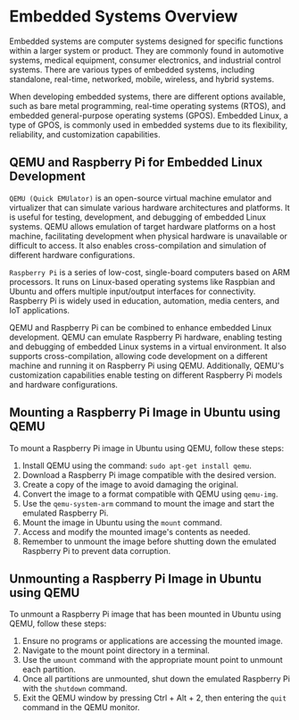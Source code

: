 
# Embedded Systems Overview

Embedded systems are computer systems designed for specific functions within a larger system or product. They are commonly found in automotive systems, medical equipment, consumer electronics, and industrial control systems. There are various types of embedded systems, including standalone, real-time, networked, mobile, wireless, and hybrid systems.

When developing embedded systems, there are different options available, such as bare metal programming, real-time operating systems (RTOS), and embedded general-purpose operating systems (GPOS). Embedded Linux, a type of GPOS, is commonly used in embedded systems due to its flexibility, reliability, and customization capabilities.

## QEMU and Raspberry Pi for Embedded Linux Development

`QEMU (Quick EMUlator)` is an open-source virtual machine emulator and virtualizer that can simulate various hardware architectures and platforms. It is useful for testing, development, and debugging of embedded Linux systems. QEMU allows emulation of target hardware platforms on a host machine, facilitating development when physical hardware is unavailable or difficult to access. It also enables cross-compilation and simulation of different hardware configurations.

`Raspberry Pi` is a series of low-cost, single-board computers based on ARM processors. It runs on Linux-based operating systems like Raspbian and Ubuntu and offers multiple input/output interfaces for connectivity. Raspberry Pi is widely used in education, automation, media centers, and IoT applications.

QEMU and Raspberry Pi can be combined to enhance embedded Linux development. QEMU can emulate Raspberry Pi hardware, enabling testing and debugging of embedded Linux systems in a virtual environment. It also supports cross-compilation, allowing code development on a different machine and running it on Raspberry Pi using QEMU. Additionally, QEMU's customization capabilities enable testing on different Raspberry Pi models and hardware configurations.

## Mounting a Raspberry Pi Image in Ubuntu using QEMU

To mount a Raspberry Pi image in Ubuntu using QEMU, follow these steps:

1. Install QEMU using the command: `sudo apt-get install qemu`.
2. Download a Raspberry Pi image compatible with the desired version.
3. Create a copy of the image to avoid damaging the original.
4. Convert the image to a format compatible with QEMU using `qemu-img`.
5. Use the `qemu-system-arm` command to mount the image and start the emulated Raspberry Pi.
6. Mount the image in Ubuntu using the `mount` command.
7. Access and modify the mounted image's contents as needed.
8. Remember to unmount the image before shutting down the emulated Raspberry Pi to prevent data corruption.

## Unmounting a Raspberry Pi Image in Ubuntu using QEMU

To unmount a Raspberry Pi image that has been mounted in Ubuntu using QEMU, follow these steps:

1. Ensure no programs or applications are accessing the mounted image.
2. Navigate to the mount point directory in a terminal.
3. Use the `umount` command with the appropriate mount point to unmount each partition.
4. Once all partitions are unmounted, shut down the emulated Raspberry Pi with the `shutdown` command.
5. Exit the QEMU window by pressing Ctrl + Alt + 2, then entering the `quit` command in the QEMU monitor.
